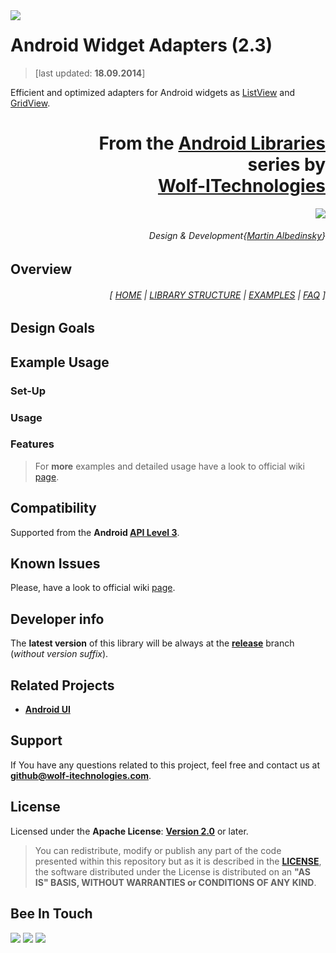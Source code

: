 <a href="http://www.android.com/">
<img align="left" src="http://www.wolf-itechnologies.com/images/wit/android/wit_ic_android_100.png" />
</a>

Android Widget Adapters (2.3)
===============
> [last updated: **18.09.2014**]

Efficient and optimized adapters for Android widgets as [ListView](http://developer.android.com/reference/android/widget/ListView.html) and [GridView](http://developer.android.com/reference/android/widget/GridView.html).

<h1 align="right">
	From the <a href="" title="">Android Libraries</a>
	<br/>
	series by
	<br/>
	<a href="https://plus.google.com/u/0/104376986791224020588/" title="Google+ Page">Wolf-ITechnologies</a>
</h1>
<p align="right">
	<a href="" title="">
		<img src="http://www.wolf-itechnologies.com/images/wit/main/logo/wit_logo_200.png" />
	</a>
</p>
<h6 align="right">
	Design & Development{<a href="https://plus.google.com/u/2/104003516948492231224/" title="Google+">Martin Albedinsky</a>}
</h6>

## Overview ##

<h6 align="right">[
<a href="https://github.com/Wolf-ITechnologies/android_widget_adapters/wiki" title="Wiki home page">HOME</a>
|
<a href="https://github.com/Wolf-ITechnologies/android_widget_adapters/wiki/Library-Structure" title="Structure and design of library">LIBRARY STRUCTURE</a>
|
<a href="https://github.com/Wolf-ITechnologies/android_widget_adapters/tree/release/examples" title="Simple project with examples">EXAMPLES</a>
|
<a href="https://github.com/Wolf-ITechnologies/android_widget_adapters/wiki/FAQ" title="Frequently asked questions">FAQ</a>
]</h6>

## Design Goals ##

## Example Usage ##

### Set-Up ###

### Usage ###

### Features ###

> For **more** examples and detailed usage have a look to official wiki [page](https://github.com/Wolf-ITechnologies/android_widget_adapters/wiki/Detailed-Usage).

## Compatibility ##

Supported from the **Android [API Level 3](http://developer.android.com/about/versions/android-1.5.html "See API highlights")**. 

## Known Issues ##

Please, have a look to official wiki [page](https://github.com/Wolf-ITechnologies/android_widget_adapters/wiki/Known-Issues).

## Developer info ##

The **latest version** of this library will be always at the [**release**](https://github.com/Wolf-ITechnologies/android_widget_adapters "Latest version") branch (<i>without version suffix</i>).

## Related Projects ##

* [**Android UI**](https://github.com/Wolf-ITechnologies/android_ui "Go to repository")

## Support ##

If You have any questions related to this project, feel free and contact us at **[github@wolf-itechnologies.com](mailto:github@wolf-itechnologies.com)**.

## License ##

Licensed under the **Apache License**: **[Version 2.0](http://www.apache.org/licenses/LICENSE-2.0)** or later.

> You can redistribute, modify or publish any part of the code presented within this repository but as it is described in the [**LICENSE**](https://github.com/Wolf-ITechnologies/android_widget_adapters/blob/release/LICENSE.md), the software distributed under the License is distributed on an **"AS IS" BASIS, WITHOUT WARRANTIES or CONDITIONS OF ANY KIND**.

## Bee In Touch ##

[![](http://www.wolf-itechnologies.com/images/wit/social/google/wit_ic_google+_100.png)](https://plus.google.com/104376986791224020588 "Visit our Google+ page for Android")
[![](http://www.wolf-itechnologies.com/images/wit/social/facebook/wit_ic_facebook_100.png)](https://www.facebook.com/pages/AndroidWolf-ITechnologies/627264120638706 "Visit our Facebook page for Android")
[![](http://www.wolf-itechnologies.com/images/wit/social/twitter/wit_ic_twitter_100.png)](https://twitter.com/AndroidWIT "Visit our Twitter page for Android")

